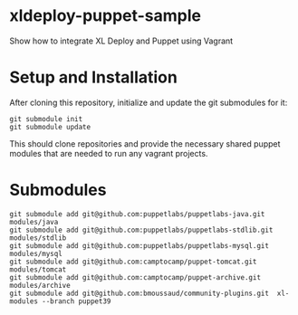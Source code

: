 xldeploy-puppet-sample
======================

Show how to integrate XL Deploy and Puppet using Vagrant

# Setup and Installation #

After cloning this repository, initialize and update the git submodules for it:

    git submodule init
    git submodule update

This should clone repositories and provide the necessary shared puppet modules that are needed to run any vagrant projects.


# Submodules #

    git submodule add git@github.com:puppetlabs/puppetlabs-java.git modules/java
    git submodule add git@github.com:puppetlabs/puppetlabs-stdlib.git modules/stdlib
    git submodule add git@github.com:puppetlabs/puppetlabs-mysql.git modules/mysql
    git submodule add git@github.com:camptocamp/puppet-tomcat.git modules/tomcat
    git submodule add git@github.com:camptocamp/puppet-archive.git modules/archive
    git submodule add git@github.com:bmoussaud/community-plugins.git  xl-modules --branch puppet39





